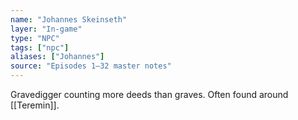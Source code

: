 ```yaml
---
name: "Johannes Skeinseth"
layer: "In-game"
type: "NPC"
tags: ["npc"]
aliases: ["Johannes"]
source: "Episodes 1–32 master notes"
---
```

Gravedigger counting more deeds than graves. Often found around [[Teremin]].
